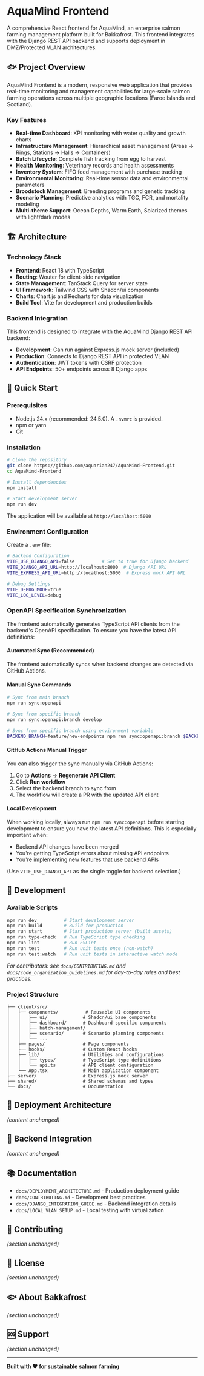 # AquaMind Frontend

A comprehensive React frontend for AquaMind, an enterprise salmon farming management platform built for Bakkafrost. This frontend integrates with the Django REST API backend and supports deployment in DMZ/Protected VLAN architectures.

## 🐟 Project Overview

AquaMind Frontend is a modern, responsive web application that provides real-time monitoring and management capabilities for large-scale salmon farming operations across multiple geographic locations (Faroe Islands and Scotland).

### Key Features

- **Real-time Dashboard**: KPI monitoring with water quality and growth charts
- **Infrastructure Management**: Hierarchical asset management (Areas → Rings, Stations → Halls → Containers)
- **Batch Lifecycle**: Complete fish tracking from egg to harvest
- **Health Monitoring**: Veterinary records and health assessments
- **Inventory System**: FIFO feed management with purchase tracking
- **Environmental Monitoring**: Real-time sensor data and environmental parameters
- **Broodstock Management**: Breeding programs and genetic tracking
- **Scenario Planning**: Predictive analytics with TGC, FCR, and mortality modeling
- **Multi-theme Support**: Ocean Depths, Warm Earth, Solarized themes with light/dark modes

## 🏗️ Architecture

### Technology Stack

- **Frontend**: React 18 with TypeScript
- **Routing**: Wouter for client-side navigation
- **State Management**: TanStack Query for server state
- **UI Framework**: Tailwind CSS with Shadcn/ui components
- **Charts**: Chart.js and Recharts for data visualization
- **Build Tool**: Vite for development and production builds

### Backend Integration

This frontend is designed to integrate with the AquaMind Django REST API backend:

- **Development**: Can run against Express.js mock server (included)
- **Production**: Connects to Django REST API in protected VLAN
- **Authentication**: JWT tokens with CSRF protection
- **API Endpoints**: 50+ endpoints across 8 Django apps

## 🚀 Quick Start

### Prerequisites

- Node.js 24.x (recommended: 24.5.0). A `.nvmrc` is provided.
- npm or yarn
- Git

### Installation

```bash
# Clone the repository
git clone https://github.com/aquarian247/AquaMind-Frontend.git
cd AquaMind-Frontend

# Install dependencies
npm install

# Start development server
npm run dev
```

The application will be available at `http://localhost:5000`

### Environment Configuration

Create a `.env` file:

```bash
# Backend Configuration
VITE_USE_DJANGO_API=false          # Set to true for Django backend
VITE_DJANGO_API_URL=http://localhost:8000  # Django API URL
VITE_EXPRESS_API_URL=http://localhost:5000  # Express mock API URL

# Debug Settings
VITE_DEBUG_MODE=true
VITE_LOG_LEVEL=debug
```

### OpenAPI Specification Synchronization

The frontend automatically generates TypeScript API clients from the backend's OpenAPI specification. To ensure you have the latest API definitions:

#### Automated Sync (Recommended)
The frontend automatically syncs when backend changes are detected via GitHub Actions.

#### Manual Sync Commands

```bash
# Sync from main branch
npm run sync:openapi

# Sync from specific branch
npm run sync:openapi:branch develop

# Sync from specific branch using environment variable
BACKEND_BRANCH=feature/new-endpoints npm run sync:openapi:branch $BACKEND_BRANCH
```

#### GitHub Actions Manual Trigger

You can also trigger the sync manually via GitHub Actions:

1. Go to **Actions** → **Regenerate API Client**
2. Click **Run workflow**
3. Select the backend branch to sync from
4. The workflow will create a PR with the updated API client

#### Local Development

When working locally, always run `npm run sync:openapi` before starting development to ensure you have the latest API definitions. This is especially important when:

- Backend API changes have been merged
- You're getting TypeScript errors about missing API endpoints
- You're implementing new features that use backend APIs

(Use `VITE_USE_DJANGO_API` as the single toggle for backend selection.)

## 🔧 Development

### Available Scripts

```bash
npm run dev          # Start development server
npm run build        # Build for production
npm run start        # Start production server (built assets)
npm run type-check   # Run TypeScript type checking
npm run lint         # Run ESLint
npm run test         # Run unit tests once (non-watch)
npm run test:watch   # Run unit tests in interactive watch mode
```

_For contributors: see `docs/CONTRIBUTING.md` and `docs/code_organization_guidelines.md` for day-to-day rules and best practices._

### Project Structure

```
├── client/src/
│   ├── components/          # Reusable UI components
│   │   ├── ui/             # Shadcn/ui base components
│   │   ├── dashboard/      # Dashboard-specific components
│   │   ├── batch-management/
│   │   ├── scenario/       # Scenario planning components
│   │   └── ...
│   ├── pages/              # Page components
│   ├── hooks/              # Custom React hooks
│   ├── lib/                # Utilities and configurations
│   │   ├── types/          # TypeScript type definitions
│   │   └── api.ts          # API client configuration
│   └── App.tsx             # Main application component
├── server/                 # Express.js mock server
├── shared/                 # Shared schemas and types
└── docs/                   # Documentation
```

## 🏢 Deployment Architecture
*(content unchanged)*

## 🔌 Backend Integration
*(content unchanged)*

## 📚 Documentation

- `docs/DEPLOYMENT_ARCHITECTURE.md` - Production deployment guide
- `docs/CONTRIBUTING.md` - Development best practices
- `docs/DJANGO_INTEGRATION_GUIDE.md` - Backend integration details
- `docs/LOCAL_VLAN_SETUP.md` - Local testing with virtualization

## 🤝 Contributing
*(section unchanged)*

## 📄 License
*(section unchanged)*

## 🐟 About Bakkafrost
*(section unchanged)*

## 🆘 Support
*(section unchanged)*

---

**Built with ❤️ for sustainable salmon farming**
